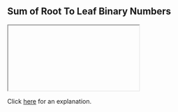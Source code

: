##  Sum of Root To Leaf Binary Numbers 

<iframe></iframe>

Click [here](Explanation.md) for an explanation.

